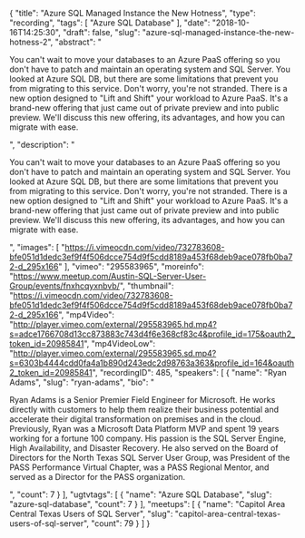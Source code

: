 {
  "title": "Azure SQL Managed Instance the New Hotness",
  "type": "recording",
  "tags": [
    "Azure SQL Database"
  ],
  "date": "2018-10-16T14:25:30",
  "draft": false,
  "slug": "azure-sql-managed-instance-the-new-hotness-2",
  "abstract": "<p>You can't wait to move your databases to an Azure PaaS offering so you don't have to patch and maintain an operating system and SQL Server. You looked at Azure SQL DB, but there are some limitations that prevent you from migrating to this service. Don't worry, you're not stranded. There is a new option designed to \"Lift and Shift\" your workload to Azure PaaS. It's a brand-new offering that just came out of private preview and into public preview. We'll discuss this new offering, its advantages, and how you can migrate with ease.</p>",
  "description": "<p>You can't wait to move your databases to an Azure PaaS offering so you don't have to patch and maintain an operating system and SQL Server. You looked at Azure SQL DB, but there are some limitations that prevent you from migrating to this service. Don't worry, you're not stranded. There is a new option designed to \"Lift and Shift\" your workload to Azure PaaS. It's a brand-new offering that just came out of private preview and into public preview. We'll discuss this new offering, its advantages, and how you can migrate with ease.</p>",
  "images": [
    "https://i.vimeocdn.com/video/732783608-bfe051d1dedc3ef9f4f506dcce754d9f5cdd8189a453f68deb9ace078fb0ba72-d_295x166"
  ],
  "vimeo": "295583965",
  "moreinfo": "https://www.meetup.com/Austin-SQL-Server-User-Group/events/fnxhcqyxnbvb/",
  "thumbnail": "https://i.vimeocdn.com/video/732783608-bfe051d1dedc3ef9f4f506dcce754d9f5cdd8189a453f68deb9ace078fb0ba72-d_295x166",
  "mp4Video": "http://player.vimeo.com/external/295583965.hd.mp4?s=adce1766708d13cc873883c743d4f6e368cf83c4&profile_id=175&oauth2_token_id=20985841",
  "mp4VideoLow": "http://player.vimeo.com/external/295583965.sd.mp4?s=6303b4444cdd0fa4a1b890d243edc2d98763a363&profile_id=164&oauth2_token_id=20985841",
  "recordingID": 485,
  "speakers": [
    {
      "name": "Ryan Adams",
      "slug": "ryan-adams",
      "bio": "<p>Ryan Adams is a Senior Premier Field Engineer for Microsoft.  He works directly with customers to help them realize their business potential and accelerate their digital transformation on premises and in the cloud. Previously, Ryan was a Microsoft Data Platform MVP and spent 19 years working for a fortune 100 company.  His passion is the SQL Server Engine, High Availability, and Disaster Recovery. He also served on the Board of Directors for the North Texas SQL Server User Group, was President of the PASS Performance Virtual Chapter, was a PASS Regional Mentor, and served as a Director for the PASS organization.</p>",
      "count": 7
    }
  ],
  "ugtvtags": [
    {
      "name": "Azure SQL Database",
      "slug": "azure-sql-database",
      "count": 7
    }
  ],
  "meetups": [
    {
      "name": "Capitol Area Central Texas Users of SQL Server",
      "slug": "capitol-area-central-texas-users-of-sql-server",
      "count": 79
    }
  ]
}